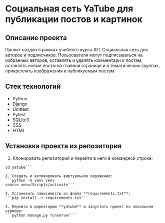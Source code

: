 # Социальная сеть YaTube для публикации постов и картинок

## Описание проекта
Проект создан в рамках учебного курса ЯП.
Социальная сеть для авторов и подписчиков. Пользователи могут подписываться на избранных авторов, оставлять и удалять комментари к постам, оставлять новые посты на главной странице и в тематических группах, прикреплять изображения к публикуемым постам.

## Стек технологий
- Python
- Django
- Unittest
- Pytest
- SQLite3
- CSS
- HTML

## Установка проекта из репозитория
1. Клонировать репозиторий и перейти в него в командной строке:
```git clone git@github.com:TeenCreek/yatube.git
cd yatube```

2. Cоздать и активировать виртуальное окружение:
```python -m venv venv
source venv/Scripts/activate```

3. Установить зависимости из файла **requirements.txt**:
```pip install -r requirements.txt```

4. Перейти в директорию **yatube** и запустить проект на локальном сервере:
```python manage.py runserver```
